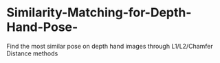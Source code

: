# Similarity-Matching-for-Depth-Hand-Pose-
Find the most similar pose on depth hand images through L1/L2/Chamfer Distance methods
